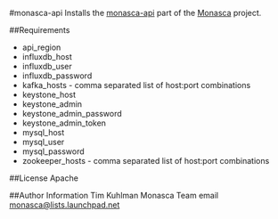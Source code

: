 #monasca-api
Installs the [monasca-api](https://github.com/stackforge/monasca-api) part of the [Monasca](https://wiki.openstack.org/wiki/Monasca) project.

##Requirements
- api_region 
- influxdb_host
- influxdb_user
- influxdb_password
- kafka_hosts - comma separated list of host:port combinations
- keystone_host
- keystone_admin
- keystone_admin_password
- keystone_admin_token
- mysql_host
- mysql_user
- mysql_password
- zookeeper_hosts - comma separated list of host:port combinations

##License
Apache

##Author Information
Tim Kuhlman
Monasca Team email monasca@lists.launchpad.net
